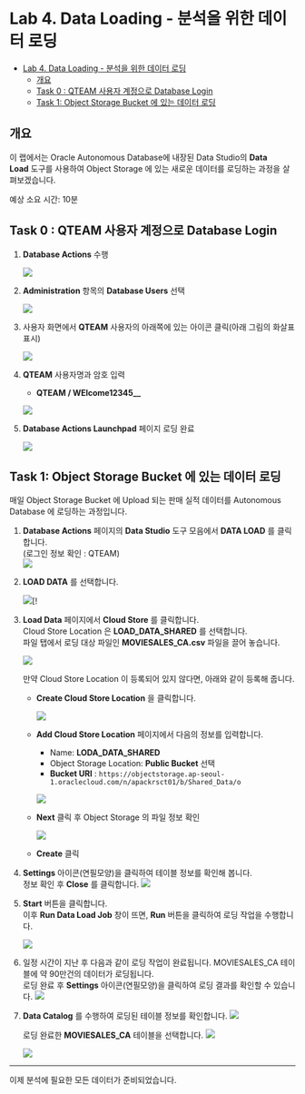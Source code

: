 # Lab 4. Data Loading - 분석을 위한 데이터 로딩

- [Lab 4. Data Loading - 분석을 위한 데이터 로딩](#lab-4-data-loading---분석을-위한-데이터-로딩)
	- [개요](#개요)
	- [Task 0 : QTEAM 사용자 계정으로 Database Login](#task-0--qteam-사용자-계정으로-database-login)
	- [Task 1: Object Storage Bucket 에 있는 데이터 로딩](#task-1-object-storage-bucket-에-있는-데이터-로딩)

## 개요

이 랩에서는 Oracle Autonomous Database에 내장된 Data Studio의 **Data Load** 도구를 사용하여 Object Storage 에 있는 새로운 데이터를 로딩하는 과정을 살펴보겠습니다.

예상 소요 시간: 10분

## Task 0 : QTEAM 사용자 계정으로 Database Login

1. **Database Actions** 수행

	![](./images/Pastedimage20240319175051.png)

2. **Administration** 항목의 **Database Users** 선택

	![](./images/Pastedimage20240319175112.png)

3. 사용자 화면에서 **QTEAM** 사용자의 아래쪽에 있는 아이콘 클릭(아래 그림의 화살표 표시)

	![](./images/Pastedimage20240319175155.png)

4. **QTEAM** 사용자명과 암호 입력
	- **QTEAM / WElcome12345__**

	![](./images/Pastedimage20240319175240.png)

5. **Database Actions Launchpad** 페이지 로딩 완료

	![](./images/Pastedimage20240319175300.png)

## Task 1: Object Storage Bucket 에 있는 데이터 로딩

매일 Object Storage Bucket 에 Upload 되는 판매 실적 데이터를 Autonomous Database 에 로딩하는 과정입니다.

 
 1. **Database Actions** 페이지의 **Data Studio** 도구 모음에서 **DATA LOAD** 를 클릭합니다.   
	   (로그인 정보 확인 : QTEAM)   
    ![](./images/Pastedimage20240319162653.png)


2. **LOAD DATA** 를 선택합니다.  

    ![](./images/Pastedimage20240318152054.png)[!


3. **Load Data** 페이지에서 **Cloud Store** 를 클릭합니다.  
	Cloud Store Location 은 **LOAD_DATA_SHARED** 를 선택합니다.  
	파일 탭에서 로딩 대상 파일인 **MOVIESALES_CA.csv** 파일을 끌어 놓습니다.  
	
	![](./images/Pastedimage20240319155401.png)

	만약 Cloud Store Location 이 등록되어 있지 않다면, 아래와 같이 등록해 줍니다.  

	- **Create Cloud Store Location** 을 클릭합니다.
  
	    ![](./images/Pastedimage20240318151820.png)
    
	- **Add Cloud Store Location** 페이지에서 다음의 정보를 입력합니다.
	    - Name: **LODA_DATA_SHARED**
	    - Object Storage Location: **Public Bucket** 선택 
        - **Bucket URI** : `https://objectstorage.ap-seoul-1.oraclecloud.com/n/apackrsct01/b/Shared_Data/o`
   
	    ![](./images/Pastedimage20240319130419.png)

	- **Next** 클릭 후 Object Storage 의 파일 정보 확인
  
		![](./images/Pastedimage20240319130508.png)

	- **Create** 클릭


4. **Settings** 아이콘(연필모양)을 클릭하여 테이블 정보를 확인해 봅니다.   
	정보 확인 후 **Close** 를 클릭합니다.
	![](./images/Pastedimage20240319160515.png)


5. **Start** 버튼을 클릭합니다.    
    이후 **Run Data Load Job** 창이 뜨면, **Run** 버튼을 클릭하여 로딩 작업을 수행합니다.
    
    ![](./images/Pastedimage20240319162726.png)


6. 일정 시간이 지난 후 다음과 같이 로딩 작업이 완료됩니다. MOVIESALES_CA 테이블에 약 90만건의 데이터가 로딩됩니다.   
	로딩 완료 후 **Settings** 아이콘(연필모양)을 클릭하여 로딩 결과를 확인할 수 있습니다.
    ![](./images/Pastedimage20240319160849.png)


7. **Data Catalog** 를 수행하여 로딩된 테이블 정보를 확인합니다.
	![](./images/Pastedimage20240319171703.png)

	로딩 완료한 **MOVIESALES_CA** 테이블을 선택합니다.
	![](./images/Pastedimage20240319171838.png)

	![](./images/Pastedimage20240319171958.png)

----

이제 분석에 필요한 모든 데이터가 준비되었습니다.